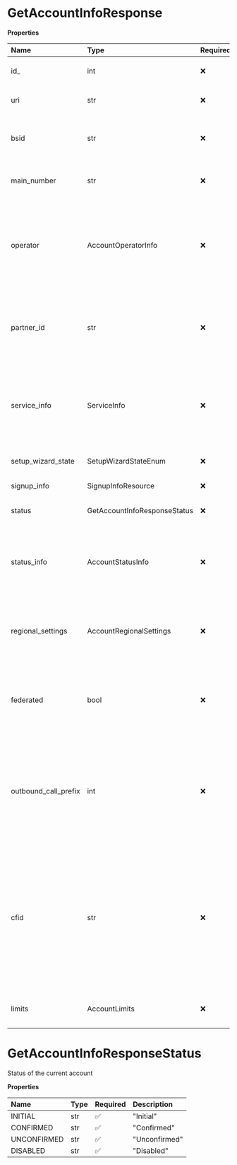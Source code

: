 # GetAccountInfoResponse

**Properties**

| Name                 | Type                         | Required | Description                                                                                                                                                                                         |
| :------------------- | :--------------------------- | :------- | :-------------------------------------------------------------------------------------------------------------------------------------------------------------------------------------------------- |
| id\_                 | int                          | ❌       | Internal identifier of an account                                                                                                                                                                   |
| uri                  | str                          | ❌       | Canonical URI of an account                                                                                                                                                                         |
| bsid                 | str                          | ❌       | Internal identifier of an account in the billing system                                                                                                                                             |
| main_number          | str                          | ❌       | Main phone number of the current account                                                                                                                                                            |
| operator             | AccountOperatorInfo          | ❌       | Operator extension information. This extension will receive all calls and messages addressed to an operator.                                                                                        |
| partner_id           | str                          | ❌       | Additional account identifier, created by partner application and applied on client side                                                                                                            |
| service_info         | ServiceInfo                  | ❌       | Account service information, including brand, sub-brand, service plan and billing plan                                                                                                              |
| setup_wizard_state   | SetupWizardStateEnum         | ❌       | Initial configuration wizard state                                                                                                                                                                  |
| signup_info          | SignupInfoResource           | ❌       | Account sign up data                                                                                                                                                                                |
| status               | GetAccountInfoResponseStatus | ❌       | Status of the current account                                                                                                                                                                       |
| status_info          | AccountStatusInfo            | ❌       | Optional information to be used when account is moved to "Disabled" status                                                                                                                          |
| regional_settings    | AccountRegionalSettings      | ❌       | Account level region data (web service Auto-Receptionist settings)                                                                                                                                  |
| federated            | bool                         | ❌       | Specifies whether an account is included into any federation of accounts or not                                                                                                                     |
| outbound_call_prefix | int                          | ❌       | If outbound call prefix is not specified, or set to null (0), then the parameter is not returned; the supported value range is 2-9                                                                  |
| cfid                 | str                          | ❌       | Customer facing identifier. Returned for accounts with the turned off PBX features. Equals to main company number in [E.164](https://www.itu.int/rec/T-REC-E.164-201011-I) (without "+" sign)format |
| limits               | AccountLimits                | ❌       | Limits which are effective for the account                                                                                                                                                          |

# GetAccountInfoResponseStatus

Status of the current account

**Properties**

| Name        | Type | Required | Description   |
| :---------- | :--- | :------- | :------------ |
| INITIAL     | str  | ✅       | "Initial"     |
| CONFIRMED   | str  | ✅       | "Confirmed"   |
| UNCONFIRMED | str  | ✅       | "Unconfirmed" |
| DISABLED    | str  | ✅       | "Disabled"    |

<!-- This file was generated by liblab | https://liblab.com/ -->
